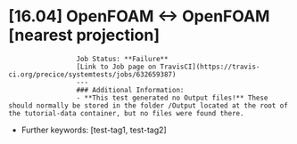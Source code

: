 # [16.04] OpenFOAM <-> OpenFOAM [nearest projection]
                     Job Status: **Failure**
                     [Link to Job page on TravisCI](https://travis-ci.org/precice/systemtests/jobs/632659387)
                     ---
                     ### Additional Information:
                     - **This test generated no Output files!** These should normally be stored in the folder /Output located at the root of the tutorial-data container, but no files were found there.
- Further keywords: [test-tag1, test-tag2]
